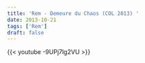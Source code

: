 ```yaml
---
title: 'Rem - Demeure du Chaos (COL 2013) '
date: 2013-10-21
tags: ['Rem']
draft: false
---
```

{{< youtube -9UPj7lg2VU >}}

